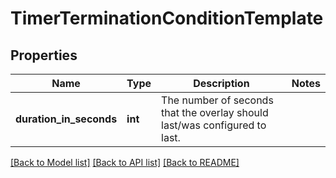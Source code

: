 # TimerTerminationConditionTemplate

## Properties
Name | Type | Description | Notes
------------ | ------------- | ------------- | -------------
**duration_in_seconds** | **int** | The number of seconds that the overlay should last/was configured to last. | 

[[Back to Model list]](../../README.md#documentation-for-models) [[Back to API list]](../../README.md#documentation-for-api-endpoints) [[Back to README]](../../README.md)

